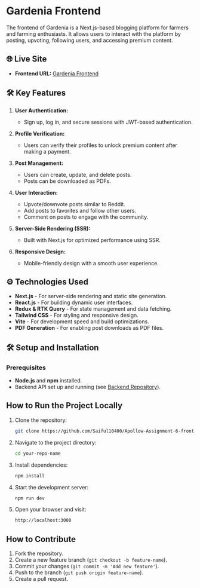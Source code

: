 # Gardenia Frontend

The frontend of Gardenia is a Next.js-based blogging platform for farmers and farming enthusiasts. It allows users to interact with the platform by posting, upvoting, following users, and accessing premium content.

## 🌐 Live Site 

- **Frontend URL:** [Gardenia Frontend](https://apollow-assignment-6-front-end.vercel.app)

## 🛠️ Key Features

1. **User Authentication:**
   - Sign up, log in, and secure sessions with JWT-based authentication.

2. **Profile Verification:**
   - Users can verify their profiles to unlock premium content after making a payment.

3. **Post Management:**
   - Users can create, update, and delete posts.
   - Posts can be downloaded as PDFs.

4. **User Interaction:**
   - Upvote/downvote posts similar to Reddit.
   - Add posts to favorites and follow other users.
   - Comment on posts to engage with the community.

5. **Server-Side Rendering (SSR):**
   - Built with Next.js for optimized performance using SSR.

6. **Responsive Design:**
   - Mobile-friendly design with a smooth user experience.

## ⚙️ Technologies Used

- **Next.js** - For server-side rendering and static site generation.
- **React.js** - For building dynamic user interfaces.
- **Redux & RTK Query** - For state management and data fetching.
- **Tailwind CSS** - For styling and responsive design.
- **Vite** - For development speed and build optimizations.
- **PDF Generation** - For enabling post downloads as PDF files.

## 🛠️ Setup and Installation

### Prerequisites

- **Node.js** and **npm** installed.
- Backend API set up and running (see [Backend Repository](https://github.com/Saiful10400/Apollow-Assignment-6-back-end)).

## How to Run the Project Locally

1. Clone the repository:

    ```bash
    git clone https://github.com/Saiful10400/Apollow-Assignment-6-front-end
    ```

2. Navigate to the project directory:

    ```bash
    cd your-repo-name
    ```

3. Install dependencies:

    ```bash
    npm install
    ```

4. Start the development server:

    ```bash
    npm run dev
    ```

5. Open your browser and visit:

    ```bash
    http://localhost:3000
    ```

## How to Contribute

1. Fork the repository.
2. Create a new feature branch (`git checkout -b feature-name`).
3. Commit your changes (`git commit -m 'Add new feature'`).
4. Push to the branch (`git push origin feature-name`).
5. Create a pull request.
